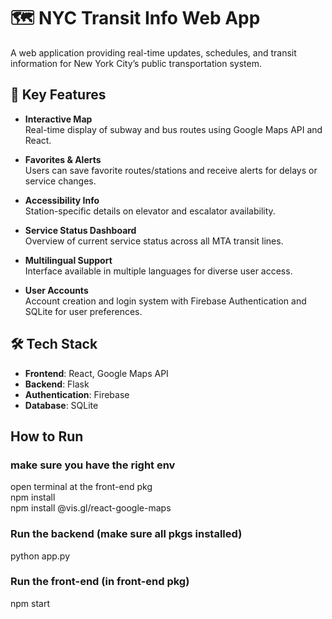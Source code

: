 # 🗺️ NYC Transit Info Web App

A web application providing real-time updates, schedules, and transit information for New York City’s public transportation system.

## 🔧 Key Features

- **Interactive Map**  
  Real-time display of subway and bus routes using Google Maps API and React.

- **Favorites & Alerts**  
  Users can save favorite routes/stations and receive alerts for delays or service changes.

- **Accessibility Info**  
  Station-specific details on elevator and escalator availability.

- **Service Status Dashboard**  
  Overview of current service status across all MTA transit lines.

- **Multilingual Support**  
  Interface available in multiple languages for diverse user access.

- **User Accounts**  
  Account creation and login system with Firebase Authentication and SQLite for user preferences.

## 🛠️ Tech Stack

- **Frontend**: React, Google Maps API  
- **Backend**: Flask  
- **Authentication**: Firebase  
- **Database**: SQLite

## How to Run
### make sure you have the right env
open terminal at the front-end pkg  
npm install  
npm install @vis.gl/react-google-maps  
### Run the backend (make sure all pkgs installed)
python app.py  
### Run the front-end (in front-end pkg)
npm start  
